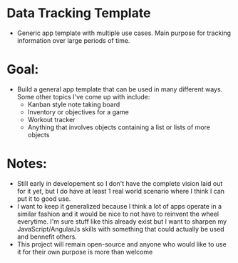 # Data Tracking Template
- Generic app template with multiple use cases. Main purpose for tracking information over large periods of time.

# Goal:
- Build a general app template that can be used in many different ways. Some other topics I've come up with include:
    - Kanban style note taking board
    - Inventory or objectives for a game
    - Workout tracker
    - Anything that involves objects containing a list or lists of more objects

# Notes:
- Still early in developement so I don't have the complete vision laid out for it yet, but I do have at least 1 real world scenario where I think I can put it to good use.
- I want to keep it generalized because I think a lot of apps operate in a similar fashion and it would be nice to not have to reinvent the wheel everytime. I'm sure stuff like this already exist but I want to sharpen my JavaScript/AngularJs skills with something that could actually be used and bennefit others.
- This project will remain open-source and anyone who would like to use it for their own purpose is more than welcome